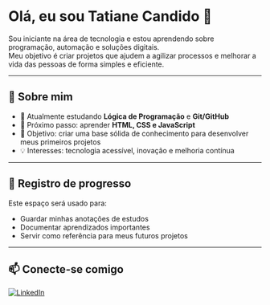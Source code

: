 # Olá, eu sou Tatiane Candido 👋

Sou iniciante na área de tecnologia e estou aprendendo sobre programação, automação e soluções digitais.  
Meu objetivo é criar projetos que ajudem a agilizar processos e melhorar a vida das pessoas de forma simples e eficiente.  

---

## 🚀 Sobre mim
- 🔭 Atualmente estudando **Lógica de Programação** e **Git/GitHub**
- 🌱 Próximo passo: aprender **HTML, CSS e JavaScript**
- 🎯 Objetivo: criar uma base sólida de conhecimento para desenvolver meus primeiros projetos
- 💡 Interesses: tecnologia acessível, inovação e melhoria contínua

---

## 📌 Registro de progresso
Este espaço será usado para:
- Guardar minhas anotações de estudos  
- Documentar aprendizados importantes  
- Servir como referência para meus futuros projetos  

---

## 📫 Conecte-se comigo
[![LinkedIn](https://img.shields.io/badge/-LinkedIn-blue?logo=linkedin&logoColor=white)](https://www.linkedin.com/in/tatianeccandido)
